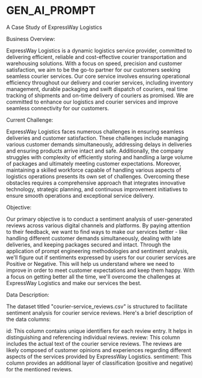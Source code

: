 # GEN_AI_PROMPT
 A Case Study of ExpressWay Logistics

Business Overview:

ExpressWay Logistics is a dynamic logistics service provider, committed to delivering efficient, reliable and cost-effective courier transportation and warehousing solutions. With a focus on speed, precision and customer satisfaction, we aim to be the go-to partner for our customers seeking seamless courier services. Our core service involves ensuring operational efficiency throughout our delivery and courier services, including inventory management, durable packaging and swift dispatch of couriers, real time tracking of shipments and on-time delivery of couriers as promised. We are committed to enhance our logistics and courier services and improve seamless connectivity for our customers.

Current Challenge:

ExpressWay Logistics faces numerous challenges in ensuring seamless deliveries and customer satisfaction. These challenges include managing various customer demands simultaneously, addressing delays in deliveries and ensuring products arrive intact and safe. Additionally, the company struggles with complexity of efficiently storing and handling a large volume of packages and ultimately meeting customer expectations. Moreover, maintaining a skilled workforce capable of handling various aspects of logistics operations presents its own set of challenges. Overcoming these obstacles requires a comprehensive approach that integrates innovative technology, strategic planning, and continuous improvement initiatives to ensure smooth operations and exceptional service delivery.

Objective:

Our primary objective is to conduct a sentiment analysis of user-generated reviews across various digital channels and platforms. By paying attention to their feedback, we want to find ways to make our services better - like handling different customer demands simultaneously, dealing with late deliveries, and keeping packages secured and intact. Through the application of prompt engineering methodologies and sentiment analysis, we'll figure out if sentiments expressed by users for our courier services are Positive or Negative. This will help us understand where we need to improve in order to meet customer expectations and keep them happy. With a focus on getting better all the time, we'll overcome the challenges at ExpressWay Logistics and make our services the best.

Data Description:

The dataset titled "courier-service_reviews.csv" is structured to facilitate sentiment analysis for courier service reviews. Here's a brief description of the data columns:

id: This column contains unique identifiers for each review entry. It helps in distinguishing and referencing individual reviews.
review: This column includes the actual text of the courier service reviews. The reviews are likely composed of customer opinions and experiences regarding different aspects of the services provided by ExpressWay Logistics.
sentiment: This column provides an additional layer of classification (positive and negative) for the mentioned reviews.
